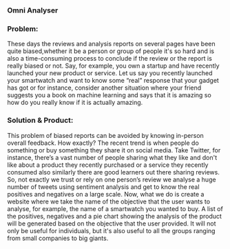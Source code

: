 ﻿### Omni Analyser


### Problem:

These days the reviews and analysis reports on several pages have been quite biased,whether it be a person or group of people it's so hard and is also a time-consuming process to conclude if the review or the report is really biased or not.
Say, for example, you own a startup and have recently launched your new product or service. Let us say you recently launched your smartwatch and want to know some “real” response that your gadget has got or for instance, consider another situation where your friend suggests you a book on machine learning and says that it is amazing so how do you really know if it is actually amazing.

### Solution & Product:
	
This problem of biased reports can be avoided by knowing in-person overall feedback. How exactly? The recent trend is when people do something or buy something they share it on social media. Take Twitter, for instance, there’s a vast number of people sharing what they like and don't like about a product they recently purchased or a service they recently consumed also similarly there are good learners out there sharing reviews. So, not exactly we trust or rely on one person’s review we analyse a huge number of tweets using sentiment analysis and get to know the real positives and negatives on a large scale. Now, what we do is create a website where we take the name of the objective that the user wants to analyse, for example, the name of a smartwatch you wanted to buy. A list of the positives, negatives and a pie chart showing the analysis of the product will be generated based on the objective that the user provided. It will not only be useful for individuals, but it's also useful to all the groups ranging from small companies to big giants.
